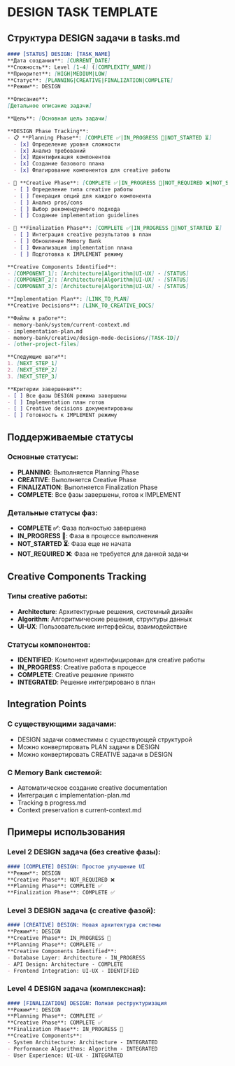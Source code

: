 # DESIGN TASK TEMPLATE

## Структура DESIGN задачи в tasks.md

```markdown
#### [STATUS] DESIGN: [TASK_NAME]
**Дата создания**: [CURRENT_DATE]
**Сложность**: Level [1-4] ([COMPLEXITY_NAME])
**Приоритет**: [HIGH|MEDIUM|LOW]
**Статус**: [PLANNING|CREATIVE|FINALIZATION|COMPLETE]
**Режим**: DESIGN

**Описание**:
[Детальное описание задачи]

**Цель**: [Основная цель задачи]

**DESIGN Phase Tracking**:
- 📋 **Planning Phase**: [COMPLETE ✅|IN_PROGRESS 🔄|NOT_STARTED ⏳]
  - [x] Определение уровня сложности
  - [x] Анализ требований
  - [x] Идентификация компонентов
  - [x] Создание базового плана
  - [x] Флагирование компонентов для creative работы

- 🎨 **Creative Phase**: [COMPLETE ✅|IN_PROGRESS 🔄|NOT_REQUIRED ❌|NOT_STARTED ⏳]
  - [ ] Определение типа creative работы
  - [ ] Генерация опций для каждого компонента
  - [ ] Анализ pros/cons
  - [ ] Выбор рекомендуемого подхода
  - [ ] Создание implementation guidelines

- 📝 **Finalization Phase**: [COMPLETE ✅|IN_PROGRESS 🔄|NOT_STARTED ⏳]
  - [ ] Интеграция creative результатов в план
  - [ ] Обновление Memory Bank
  - [ ] Финализация implementation плана
  - [ ] Подготовка к IMPLEMENT режиму

**Creative Components Identified**:
- [COMPONENT_1]: [Architecture|Algorithm|UI-UX] - [STATUS]
- [COMPONENT_2]: [Architecture|Algorithm|UI-UX] - [STATUS]
- [COMPONENT_3]: [Architecture|Algorithm|UI-UX] - [STATUS]

**Implementation Plan**: [LINK_TO_PLAN]
**Creative Decisions**: [LINK_TO_CREATIVE_DOCS]

**Файлы в работе**:
- memory-bank/system/current-context.md
- implementation-plan.md
- memory-bank/creative/design-mode-decisions/[TASK-ID]/
- [other-project-files]

**Следующие шаги**:
1. [NEXT_STEP_1]
2. [NEXT_STEP_2]
3. [NEXT_STEP_3]

**Критерии завершения**:
- [ ] Все фазы DESIGN режима завершены
- [ ] Implementation план готов
- [ ] Creative decisions документированы
- [ ] Готовность к IMPLEMENT режиму
```

## Поддерживаемые статусы

### Основные статусы:
- **PLANNING**: Выполняется Planning Phase
- **CREATIVE**: Выполняется Creative Phase
- **FINALIZATION**: Выполняется Finalization Phase
- **COMPLETE**: Все фазы завершены, готов к IMPLEMENT

### Детальные статусы фаз:
- **COMPLETE ✅**: Фаза полностью завершена
- **IN_PROGRESS 🔄**: Фаза в процессе выполнения
- **NOT_STARTED ⏳**: Фаза еще не начата
- **NOT_REQUIRED ❌**: Фаза не требуется для данной задачи

## Creative Components Tracking

### Типы creative работы:
- **Architecture**: Архитектурные решения, системный дизайн
- **Algorithm**: Алгоритмические решения, структуры данных
- **UI-UX**: Пользовательские интерфейсы, взаимодействие

### Статусы компонентов:
- **IDENTIFIED**: Компонент идентифицирован для creative работы
- **IN_PROGRESS**: Creative работа в процессе
- **COMPLETE**: Creative решение принято
- **INTEGRATED**: Решение интегрировано в план

## Integration Points

### С существующими задачами:
- DESIGN задачи совместимы с существующей структурой
- Можно конвертировать PLAN задачи в DESIGN
- Можно конвертировать CREATIVE задачи в DESIGN

### С Memory Bank системой:
- Автоматическое создание creative documentation
- Интеграция с implementation-plan.md
- Tracking в progress.md
- Context preservation в current-context.md

## Примеры использования

### Level 2 DESIGN задача (без creative фазы):
```markdown
#### [COMPLETE] DESIGN: Простое улучшение UI
**Режим**: DESIGN
**Creative Phase**: NOT_REQUIRED ❌
**Planning Phase**: COMPLETE ✅
**Finalization Phase**: COMPLETE ✅
```

### Level 3 DESIGN задача (с creative фазой):
```markdown
#### [CREATIVE] DESIGN: Новая архитектура системы
**Режим**: DESIGN
**Creative Phase**: IN_PROGRESS 🔄
**Planning Phase**: COMPLETE ✅
**Creative Components Identified**:
- Database Layer: Architecture - IN_PROGRESS
- API Design: Architecture - COMPLETE
- Frontend Integration: UI-UX - IDENTIFIED
```

### Level 4 DESIGN задача (комплексная):
```markdown
#### [FINALIZATION] DESIGN: Полная реструктуризация
**Режим**: DESIGN
**Planning Phase**: COMPLETE ✅
**Creative Phase**: COMPLETE ✅
**Finalization Phase**: IN_PROGRESS 🔄
**Creative Components**:
- System Architecture: Architecture - INTEGRATED
- Performance Algorithms: Algorithm - INTEGRATED
- User Experience: UI-UX - INTEGRATED
```